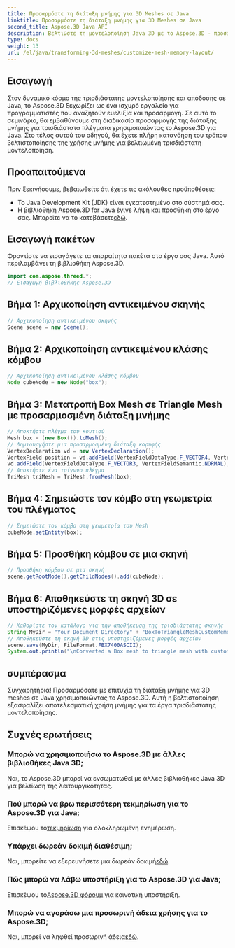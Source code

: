 ```yaml
---
title: Προσαρμόστε τη διάταξη μνήμης για 3D Meshes σε Java
linktitle: Προσαρμόστε τη διάταξη μνήμης για 3D Meshes σε Java
second_title: Aspose.3D Java API
description: Βελτιώστε τη μοντελοποίηση Java 3D με το Aspose.3D - προσαρμόστε τη διάταξη της μνήμης για βέλτιστη απόδοση. Ακολουθήστε τον βήμα προς βήμα οδηγό μας τώρα!
type: docs
weight: 13
url: /el/java/transforming-3d-meshes/customize-mesh-memory-layout/
---
```

## Εισαγωγή
Στον δυναμικό κόσμο της τρισδιάστατης μοντελοποίησης και απόδοσης σε Java, το Aspose.3D ξεχωρίζει ως ένα ισχυρό εργαλείο για προγραμματιστές που αναζητούν ευελιξία και προσαρμογή. Σε αυτό το σεμινάριο, θα εμβαθύνουμε στη διαδικασία προσαρμογής της διάταξης μνήμης για τρισδιάστατα πλέγματα χρησιμοποιώντας το Aspose.3D για Java. Στο τέλος αυτού του οδηγού, θα έχετε πλήρη κατανόηση του τρόπου βελτιστοποίησης της χρήσης μνήμης για βελτιωμένη τρισδιάστατη μοντελοποίηση.
## Προαπαιτούμενα
Πριν ξεκινήσουμε, βεβαιωθείτε ότι έχετε τις ακόλουθες προϋποθέσεις:
- Το Java Development Kit (JDK) είναι εγκατεστημένο στο σύστημά σας.
-  Η βιβλιοθήκη Aspose.3D for Java έγινε λήψη και προσθήκη στο έργο σας. Μπορείτε να το κατεβάσετε[εδώ](https://releases.aspose.com/3d/java/).
## Εισαγωγή πακέτων
Φροντίστε να εισαγάγετε τα απαραίτητα πακέτα στο έργο σας Java. Αυτό περιλαμβάνει τη βιβλιοθήκη Aspose.3D.
```java
import com.aspose.threed.*;
// Εισαγωγή βιβλιοθήκης Aspose.3D
```
## Βήμα 1: Αρχικοποίηση αντικειμένου σκηνής
```java
// Αρχικοποίηση αντικειμένου σκηνής
Scene scene = new Scene();
```
## Βήμα 2: Αρχικοποίηση αντικειμένου κλάσης κόμβου
```java
// Αρχικοποίηση αντικειμένου κλάσης κόμβου
Node cubeNode = new Node("box");
```
## Βήμα 3: Μετατροπή Box Mesh σε Triangle Mesh με προσαρμοσμένη διάταξη μνήμης
```java
// Αποκτήστε πλέγμα του κουτιού
Mesh box = (new Box()).toMesh();
// Δημιουργήστε μια προσαρμοσμένη διάταξη κορυφής
VertexDeclaration vd = new VertexDeclaration();
VertexField position = vd.addField(VertexFieldDataType.F_VECTOR4, VertexFieldSemantic.POSITION);
vd.addField(VertexFieldDataType.F_VECTOR3, VertexFieldSemantic.NORMAL);
// Αποκτήστε ένα τρίγωνο πλέγμα
TriMesh triMesh = TriMesh.fromMesh(box);
```
## Βήμα 4: Σημειώστε τον κόμβο στη γεωμετρία του πλέγματος
```java
// Σημειώστε τον κόμβο στη γεωμετρία του Mesh
cubeNode.setEntity(box);
```
## Βήμα 5: Προσθήκη κόμβου σε μια σκηνή
```java
// Προσθήκη κόμβου σε μια σκηνή
scene.getRootNode().getChildNodes().add(cubeNode);
```
## Βήμα 6: Αποθηκεύστε τη σκηνή 3D σε υποστηριζόμενες μορφές αρχείων
```java
// Καθορίστε τον κατάλογο για την αποθήκευση της τρισδιάστατης σκηνής
String MyDir = "Your Document Directory" + "BoxToTriangleMeshCustomMemoryLayoutScene.fbx";
// Αποθηκεύστε τη σκηνή 3D στις υποστηριζόμενες μορφές αρχείων
scene.save(MyDir, FileFormat.FBX7400ASCII);
System.out.println("\nConverted a Box mesh to triangle mesh with custom memory layout of the vertex successfully.\nFile saved at " + MyDir);
```
## συμπέρασμα
Συγχαρητήρια! Προσαρμόσατε με επιτυχία τη διάταξη μνήμης για 3D meshes σε Java χρησιμοποιώντας το Aspose.3D. Αυτή η βελτιστοποίηση εξασφαλίζει αποτελεσματική χρήση μνήμης για τα έργα τρισδιάστατης μοντελοποίησης.
## Συχνές ερωτήσεις
### Μπορώ να χρησιμοποιήσω το Aspose.3D με άλλες βιβλιοθήκες Java 3D;
Ναι, το Aspose.3D μπορεί να ενσωματωθεί με άλλες βιβλιοθήκες Java 3D για βελτίωση της λειτουργικότητας.
### Πού μπορώ να βρω περισσότερη τεκμηρίωση για το Aspose.3D για Java;
 Επισκέψου το[τεκμηρίωση](https://reference.aspose.com/3d/java/) για ολοκληρωμένη ενημέρωση.
### Υπάρχει δωρεάν δοκιμή διαθέσιμη;
 Ναι, μπορείτε να εξερευνήσετε μια δωρεάν δοκιμή[εδώ](https://releases.aspose.com/).
### Πώς μπορώ να λάβω υποστήριξη για το Aspose.3D για Java;
 Επισκέψου το[Aspose.3D φόρουμ](https://forum.aspose.com/c/3d/18) για κοινοτική υποστήριξη.
### Μπορώ να αγοράσω μια προσωρινή άδεια χρήσης για το Aspose.3D;
 Ναι, μπορεί να ληφθεί προσωρινή άδεια[εδώ](https://purchase.aspose.com/temporary-license/).